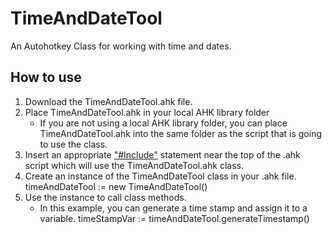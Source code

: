 # TimeAndDateTool 
An Autohotkey Class for working with time and dates. 
## How to use
1. Download the TimeAndDateTool.ahk file.
2. Place TimeAndDateTool.ahk in your local AHK library folder 
    - If you are not using a local AHK library folder, you can place TimeAndDateTool.ahk into the same folder as the script that is going to use the class. 
3. Insert an appropriate ["#Include"](https://www.autohotkey.com/docs/commands/_Include.htm) statement near the top of the .ahk script which will use the TimeAndDateTool.ahk class. 
4. Create an instance of the TimeAndDateTool class in your .ahk file.
        timeAndDateTool := new TimeAndDateTool()
5. Use the instance to call class methods.
    - In this example, you can generate a time stamp and assign it to a variable.
            timeStampVar := timeAndDateTool.generateTimestamp()